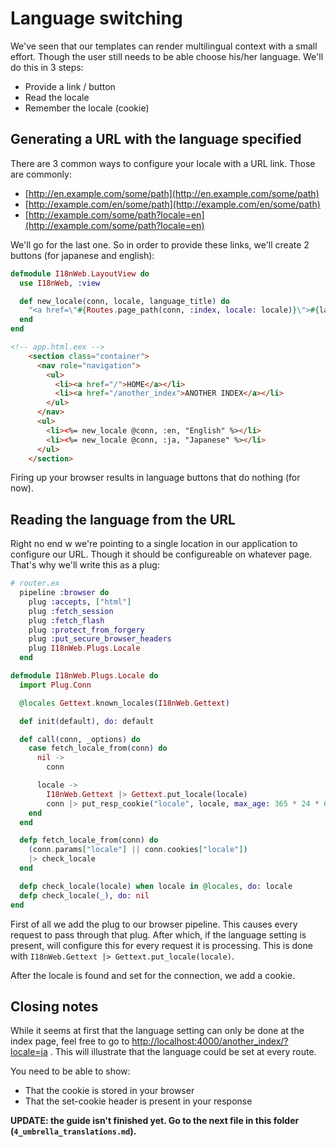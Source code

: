 # Language switching

We've seen that our templates can render multilingual context with a small effort. Though the user still needs to be able choose his/her language. We'll do this in 3 steps:

* Provide a link / button
* Read the locale
* Remember the locale (cookie)

## Generating a URL with the language specified

There are 3 common ways to configure your locale with a URL link. Those are commonly:

<!-- markdown-link-check-disable -->

* [http://en.example.com/some/path](http://en.example.com/some/path)
* [http://example.com/en/some/path](http://example.com/en/some/path)
* [http://example.com/some/path?locale=en](http://example.com/some/path?locale=en)

<!-- markdown-link-check-enable -->

We'll go for the last one. So in order to provide these links, we'll create 2 buttons (for japanese and english):

```elixir
defmodule I18nWeb.LayoutView do
  use I18nWeb, :view

  def new_locale(conn, locale, language_title) do
    "<a href=\"#{Routes.page_path(conn, :index, locale: locale)}\">#{language_title}</a>" |> raw
  end
end
```

```html
<!-- app.html.eex -->
    <section class="container">
      <nav role="navigation">
        <ul>
          <li><a href="/">HOME</a></li>
          <li><a href="/another_index">ANOTHER INDEX</a></li>
        </ul>
      </nav>
      <ul>
        <li><%= new_locale @conn, :en, "English" %></li>
        <li><%= new_locale @conn, :ja, "Japanese" %></li>
      </ul>
    </section>
```

Firing up your browser results in language buttons that do nothing (for now).

## Reading the language from the URL

Right no
  end
w we're pointing to a single location in our application to configure our URL. Though it should be configureable on whatever page. That's why we'll write this as a plug:

```elixir
# router.ex
  pipeline :browser do
    plug :accepts, ["html"]
    plug :fetch_session
    plug :fetch_flash
    plug :protect_from_forgery
    plug :put_secure_browser_headers
    plug I18nWeb.Plugs.Locale
  end
```

```elixir
defmodule I18nWeb.Plugs.Locale do
  import Plug.Conn

  @locales Gettext.known_locales(I18nWeb.Gettext)

  def init(default), do: default

  def call(conn, _options) do
    case fetch_locale_from(conn) do
      nil ->
        conn

      locale ->
        I18nWeb.Gettext |> Gettext.put_locale(locale)
        conn |> put_resp_cookie("locale", locale, max_age: 365 * 24 * 60 * 60)
    end
  end

  defp fetch_locale_from(conn) do
    (conn.params["locale"] || conn.cookies["locale"])
    |> check_locale
  end

  defp check_locale(locale) when locale in @locales, do: locale
  defp check_locale(_), do: nil
end
```

First of all we add the plug to our browser pipeline. This causes every request to pass through that plug. After which, if the language setting is present, will configure this for every request it is processing. This is done with `I18nWeb.Gettext |> Gettext.put_locale(locale)`.

After the locale is found and set for the connection, we add a cookie.

## Closing notes

<!-- markdown-link-check-disable -->

While it seems at first that the language setting can only be done at the index page, feel free to go to [http://localhost:4000/another_index/?locale=ja](http://localhost:4000/another_index/?locale=ja) . This will illustrate that the language could be set at every route.

<!-- markdown-link-check-enable -->

You need to be able to show:

* That the cookie is stored in your browser
* That the set-cookie header is present in your response

__UPDATE: the guide isn't finished yet. Go to the next file in this folder (`4_umbrella_translations.md`).__